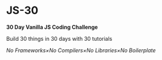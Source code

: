 # JS-30
**30 Day Vanilla JS Coding Challenge**

Build 30 things in 30 days with 30 tutorials

*No Frameworks×No Compilers×No Libraries×No Boilerplate*
